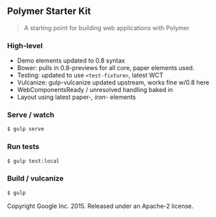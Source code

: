 ## Polymer Starter Kit

> A starting point for building web applications with Polymer

### High-level

* Demo elements updated to 0.8 syntax
* Bower: pulls in 0.8-previews for all core, paper elements used.
* Testing: updated to use `<test-fixture>`, latest WCT
* Vulcanize: gulp-vulcanize updated upstream, works fine w/0.8 here
* WebComponentsReady / unresolved handling baked in
* Layout using latest paper-*, iron-* elements

### Serve / watch

```sh
$ gulp serve
```

### Run tests

```sh
$ gulp test:local
```

### Build / vulcanize

```sh
$ gulp
```

Copyright Google Inc. 2015. Released under an Apache-2 license.
